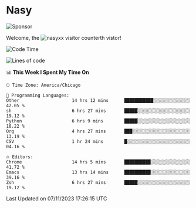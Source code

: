 # Nasy

<!--
<p align="center">
<img height="200" src="https://github-readme-stats.vercel.app/api?username=nasyxx&count_private=true&show_icons=true&theme=dracula&include_all_commits=true"/>
<img height="200" src="https://github-readme-stats.vercel.app/api/top-langs/?username=nasyxx&theme=dracula&hide=html,jupyter+notebook&count_private=true&show_icons=true"/>
</p>

  
----------------
-->

![Sponsor](https://img.shields.io/static/v1.svg?label=Sponsor&message=%E2%9D%A4&logo=GitHub&style=flat&color=pink)
 
Welcome, the ![nasyxx visitor counter](https://count.getloli.com/get/@nasyxx?theme=rule34)th vistor!
 
<!--START_SECTION:waka-->
![Code Time](http://img.shields.io/badge/Code%20Time-3%2C918%20hrs%2040%20mins-blue)

![Lines of code](https://img.shields.io/badge/From%20Hello%20World%20I%27ve%20Written-6.3%20million%20lines%20of%20code-blue)

📊 **This Week I Spent My Time On** 

```text
🕑︎ Time Zone: America/Chicago

💬 Programming Languages: 
Other                    14 hrs 12 mins      ███████████░░░░░░░░░░░░░░   42.05 % 
sh                       6 hrs 27 mins       █████░░░░░░░░░░░░░░░░░░░░   19.12 % 
Python                   6 hrs 9 mins        █████░░░░░░░░░░░░░░░░░░░░   18.22 % 
Org                      4 hrs 27 mins       ███░░░░░░░░░░░░░░░░░░░░░░   13.19 % 
CSV                      1 hr 24 mins        █░░░░░░░░░░░░░░░░░░░░░░░░   04.16 % 

🔥 Editors: 
Chrome                   14 hrs 5 mins       ██████████░░░░░░░░░░░░░░░   41.72 % 
Emacs                    13 hrs 14 mins      ██████████░░░░░░░░░░░░░░░   39.16 % 
Zsh                      6 hrs 27 mins       █████░░░░░░░░░░░░░░░░░░░░   19.12 % 
```


 Last Updated on 07/11/2023 17:26:15 UTC
<!--END_SECTION:waka-->

<!-- ![visitors](https://visitor-badge.laobi.icu/badge?page_id=nasyxx.nasyxx) -->
